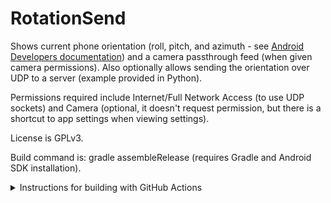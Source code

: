 RotationSend
============

Shows current phone orientation (roll, pitch, and azimuth - see [Android Developers documentation](https://developer.android.com/guide/topics/sensors/sensors_position#sensors-pos-orient)) and a camera passthrough feed (when given camera permissions). Also optionally allows sending the orientation over UDP to a server (example provided in Python).

Permissions required include Internet/Full Network Access (to use UDP sockets) and Camera (optional, it doesn't request permission, but there is a shortcut to app settings when viewing settings).

License is GPLv3.

Build command is: gradle assembleRelease (requires Gradle and Android SDK installation).

<details>
<summary>Instructions for building with GitHub Actions</summary>

There is a workflow to build in release and create a GitHub release with compiled apk. These also sign your apks (use if you're comfortable with the build server signing them). To use these workflows yourself, start by forking this repository. Follow the
[Android developer instructions to generate a private key](https://developer.android.com/studio/build/building-cmdline#sign_cmdline) and then convert it to a base64 string with `openssl base64 < keystore.jks | tr -d '\n' | tee keystore.txt` in a Linux-like terminal and then put it in a GitHub Actions secret called "KEYSTORE_BASE64". Put the keystore password in a secret called "KEYSTORE_PASSWORD", the keystore key alias in "KEYSTORE_ALIAS", and
the keystore key alias password in "KEYSTORE_ALIAS_PASSWORD" ([more info on Github Action secrets](https://docs.github.com/en/actions/security-guides/encrypted-secrets)).
</details>
